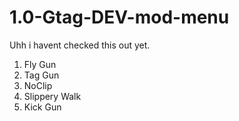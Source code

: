 # 1.0-Gtag-DEV-mod-menu
Uhh i havent checked this out yet.
1. Fly Gun
2. Tag Gun
3. NoClip
4. Slippery Walk
5. Kick Gun
